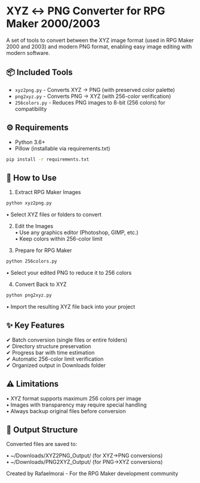 # XYZ ↔ PNG Converter for RPG Maker 2000/2003

A set of tools to convert between the XYZ image format (used in RPG Maker 2000 and 2003) and modern PNG format, enabling easy image editing with modern software.

## 📦 Included Tools

- `xyz2png.py` - Converts XYZ → PNG (with preserved color palette)
- `png2xyz.py` - Converts PNG → XYZ (with 256-color verification)
- `256colors.py` - Reduces PNG images to 8-bit (256 colors) for compatibility

## ⚙️ Requirements

- Python 3.6+
- Pillow (installable via requirements.txt)

```bash
pip install -r requirements.txt
```

## 🚀 How to Use

1. Extract RPG Maker Images
```bash
python xyz2png.py
```
• Select XYZ files or folders to convert

2. Edit the Images\
• Use any graphics editor (Photoshop, GIMP, etc.)\
• Keep colors within 256-color limit

3. Prepare for RPG Maker
```bash
python 256colors.py
```
• Select your edited PNG to reduce it to 256 colors

4. Convert Back to XYZ
```bash
python png2xyz.py
```
• Import the resulting XYZ file back into your project

## ✨ Key Features
✔ Batch conversion (single files or entire folders)\
✔ Directory structure preservation\
✔ Progress bar with time estimation\
✔ Automatic 256-color limit verification\
✔ Organized output in Downloads folder

## ⚠️ Limitations
• XYZ format supports maximum 256 colors per image\
• Images with transparency may require special handling\
• Always backup original files before conversion

## 📂 Output Structure
Converted files are saved to:

• ~/Downloads/XYZ2PNG_Output/ (for XYZ→PNG conversions)\
• ~/Downloads/PNG2XYZ_Output/ (for PNG→XYZ conversions)

Created by Rafaelmorai - For the RPG Maker development community
